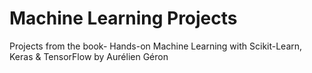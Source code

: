 # Machine Learning Projects
 Projects from the book- Hands-on Machine Learning  with Scikit-Learn, Keras & TensorFlow by Aurélien Géron
